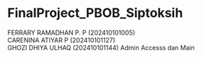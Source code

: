 # FinalProject_PBOB_Siptoksih
FERRARY RAMADHAN P. P (202410101005)  \
CARENINA ATIYAR P (202410101127)  \
GHOZI DHIYA ULHAQ (202410101144) Admin Accesss dan Main
